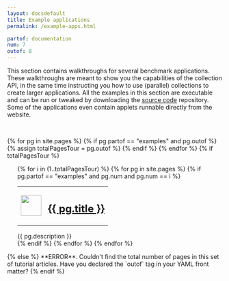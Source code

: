 ```yaml
---
layout: docsdefault
title: Example applications
permalink: /example-apps.html

partof: documentation
num: 7
outof: 8
---
```



This section contains walkthroughs for several benchmark applications.
These walkthroughs are meant to show you the capabilities of the collection API,
in the same time instructing you how to use (parallel) collections to create larger applications.
All the examples in this section are executable and can be run or tweaked by downloading
the [source code](TODO) repository.
Some of the applications even contain applets runnable directly from the website.

<br/>

<div>
</div>



{% for pg in site.pages %}
  {% if pg.partof == "examples" and pg.outof %}
    {% assign totalPagesTour = pg.outof %}
  {% endif %}
{% endfor %}
{% if totalPagesTour %}
<ul class="bullets">
  {% for i in (1..totalPagesTour) %}
    {% for pg in site.pages %}
      {% if pg.partof == "examples" and pg.num and pg.num == i %}
      <div class="examples">
        <a class="examples" href="{{ homedir }}/home/documentation/examples/{{ pg.permalink }}"><table>
          <tr>
            <td><img class="imageframe-icon" src="{{ homedir }}/resources/images/{{ pg.image }}" width="48" height="48"/></td>
            <td><h2>
              {{ pg.title }}
            </h2></td>
          </tr>
        </table></a>
        <div>{{ pg.description }}</div>
      </div>
      {% endif %}
    {% endfor %}
  {% endfor %}
</ul>
{% else %}
  **ERROR**. Couldn't find the total number of pages in this set of tutorial articles. Have you declared the `outof` tag in your YAML front matter?
{% endif %}

